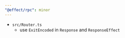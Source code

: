 ```yaml
---
"@effect/rpc": minor
---
```


- `src/Router.ts`
  - use `ExitEncoded` in `Response` and `ResponseEffect`
